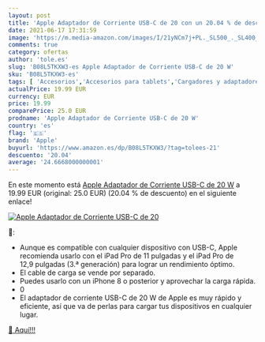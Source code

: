 ```yaml
---
layout: post
title: 'Apple Adaptador de Corriente USB-C de 20 con un 20.04 % de descuento'
date: 2021-06-17 17:31:59
image: 'https://m.media-amazon.com/images/I/21yNCm7j+PL._SL500_._SL400_.jpg'
comments: true
category: ofertas
author: 'tole.es'
slug: 'B08L5TKXW3-es Apple Adaptador de Corriente USB-C de 20 W'
sku: 'B08L5TKXW3-es'
tags: [ 'Accesorios','Accesorios para tablets','Cargadores y adaptadores para tablets','Informática','apple', ]
actualPrice: 19.99 EUR
currency: EUR
price: 19.99
comparePrice: 25.0 EUR
prodname: 'Apple Adaptador de Corriente USB-C de 20 W'
country: 'es'
flag: '🇪🇸'
brand: 'Apple'
buyurl: 'https://www.amazon.es/dp/B08L5TKXW3/?tag=tolees-21'
descuento: '20.04'
average: '24.6668000000001'
---
```


En este momento está [Apple Adaptador de Corriente USB-C de 20 W](https://www.amazon.es/dp/B08L5TKXW3/?tag=tolees-21) a 19.99 EUR (original: 25.0 EUR) (20.04 %  de descuento) en el siguiente enlace!

[![Apple Adaptador de Corriente USB-C de 20](https://m.media-amazon.com/images/I/21yNCm7j+PL._SL500_._SL400_.jpg)](https://www.amazon.es/dp/B08L5TKXW3/?tag=tolees-21)

🔎:

- Aunque es compatible con cualquier dispositivo con USB-C, Apple recomienda usarlo con el iPad Pro de 11 pulgadas y el iPad Pro de 12,9 pulgadas (3.ª generación) para lograr un rendimiento óptimo.
- El cable de carga se vende por separado.
- Puedes usarlo con un iPhone 8 o posterior y aprovechar la carga rápida.
- 0
- El adaptador de corriente USB-C de 20 W de Apple es muy rápido y eficiente, así que va de perlas para cargar tus dispositivos en cualquier lugar.

[🛒 Aquí!!!](https://www.amazon.es/dp/B08L5TKXW3/?tag=tolees-21)
